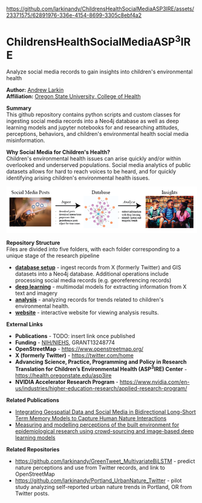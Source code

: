 


https://github.com/larkinandy/ChildrensHealthSocialMediaASP3IRE/assets/23371575/62891976-336e-4154-8699-3305c8ebf4a2


# ChildrensHealthSocialMediaASP<sup>3</sup>IRE
Analyze social media records to gain insights into children's environmental health

**Author:** [Andrew Larkin](https://www.linkedin.com/in/andrew-larkin-525ba3b5/) <br>
**Affiliation:** [Oregon State University, College of Health](https://health.oregonstate.edu/) <br>

**Summary** <br>
This github repository contains python scripts and custom classes for ingesting social media records into a Neo4j database as well as deep learning models and jupyter notebooks for and researching attitudes, perceptions, behaviors, and children's environmental health social media misinformation.

**Why Social Media for Children's Health?** <br>
Children's environmental health issues can arise quickly and/or within overlooked and underserved populations. Social media analytics of public datasets allows for hard to reach voices to be heard, and for quickly identifying arising children's environmental health issues.   

![GitHub Logo](/images/1x/Overview.png)

**Repository Structure** <br>
Files are divided into five folders, with each folder corresponding to a unique stage of the research pipeline

- **[database setup](https://github.com/larkinandy/ChildrensHealthSocialMediaASP3IRE/tree/master/database_setup)** - ingest records from X (formerly Twitter) and GIS datasets into a Neo4j database. Additional operations include processing social media records (e.g. georeferencing records) <br>
- **[deep learning](https://github.com/larkinandy/ChildrensHealthSocialMediaASP3IRE/tree/master/deep_learning)** - multimodal models for extracting information from X text and imagery <br>
- **[analysis](https://github.com/larkinandy/ChildrensHealthSocialMediaASP3IRE/tree/master/analysis)** - analyzing records for trends related to children's environmental health. <br>
- **[website](https://github.com/larkinandy/ChildrensHealthSocialMediaASP3IRE/tree/master/website)** - interactive website for viewing analysis results. <br>

**External Links**
- **Publications** - TODO: insert link once published
- **Funding** - [NIH/NIEHS](https://www.niehs.nih.gov/), GRANT13248774
- **OpenStreetMap** - https://www.openstreetmap.org/
- **X (formerly Twitter)** - https://twitter.com/home
- **Advancing Science, Practice, Programming and Policy in Research Translation for Children’s Environmental Health (ASP<sup>3</sup>IRE) Center** - https://health.oregonstate.edu/asp3ire
- **NVIDIA Accelerator Research Program** - https://www.nvidia.com/en-us/industries/higher-education-research/applied-research-program/
  
**Related Publications**
- [Integrating Geospatial Data and Social Media in Bidirectional Long-Short Term Memory Models to Capture Human Nature Interactions](https://academic.oup.com/comjnl/article/65/3/667/5893915)
- [Measuring and modelling perceptions of the built environment for epidemiological research using crowd-sourcing and image-based deep learning models](https://www.nature.com/articles/s41370-022-00489-8)

**Related Repositories**
- https://github.com/larkinandy/GreenTweet_MultivariateBiLSTM - predict nature perceptions and use from Twitter records, and link to OpenStreetMap
- https://github.com/larkinandy/Portland_UrbanNature_Twitter - pilot study analyzing self-reported urban nature trends in Portland, OR from Twitter posts.
